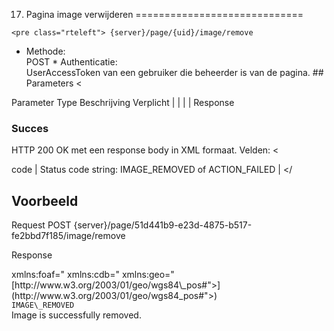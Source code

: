 ---
---
 17. Pagina image verwijderen
=============================

 
    <pre class="rteleft"> {server}/page/{uid}/image/remove 

 * Methode:   
 POST  * Authenticatie:   
 UserAccessToken van een gebruiker die beheerder is van de pagina. ## Parameters <


<th scope="col"> Parameter</th> <th scope="col"> Type</th> <th scope="col"> Beschrijving</th> <th scope="col"> Verplicht</th> </thead><tbody>
  |    |    |    |  </tbody></


## Response
 ### Succes
 HTTP 200 OK met een response body in XML formaat. Velden: <


 code |   Status code string: IMAGE\_REMOVED of ACTION\_FAILED |  </tbody></


## Voorbeeld 

Request
POST {server}/page/51d441b9-e23d-4875-b517-fe2bbd7f185/image/remove

Response

<div> <?xml version="1.0" encoding="UTF-8" standalone="yes"?><div> <response xmlns:rdf="<http://www.w3.org/1999/02/22-rdf-syntax-ns"> xmlns:foaf="<http://xmlns.com/foaf/0.1/"> xmlns:cdb="<http://www.cultuurdatabank.com/XMLSchema/CdbXSD/3.1/FINAL"> xmlns:geo="[http://www.w3.org/2003/01/geo/wgs84\_pos#">](http://www.w3.org/2003/01/geo/wgs84_pos#">)<div> <code>IMAGE\_REMOVED</code><div> <message>Image is successfully removed.</message><div> </response><div> <div>
